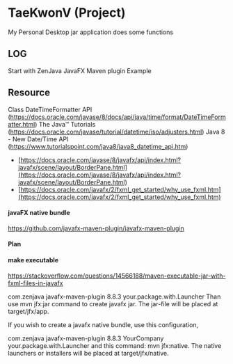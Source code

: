 TaeKwonV (Project)
=========================================
My Personal Desktop jar application does some functions

LOG
-----------------------------------------
Start with ZenJava JavaFX Maven plugin Example

Resource
--------------------------------------------------------
Class DateTimeFormatter API (https://docs.oracle.com/javase/8/docs/api/java/time/format/DateTimeFormatter.html)
The Java™ Tutorials (https://docs.oracle.com/javase/tutorial/datetime/iso/adjusters.html)
Java 8 - New Date/Time API (https://www.tutorialspoint.com/java8/java8_datetime_api.htm)

- [https://docs.oracle.com/javase/8/javafx/api/index.html?javafx/scene/layout/BorderPane.html](https://docs.oracle.com/javase/8/javafx/api/index.html?javafx/scene/layout/BorderPane.html)
- [https://docs.oracle.com/javafx/2/fxml_get_started/why_use_fxml.htm](https://docs.oracle.com/javafx/2/fxml_get_started/why_use_fxml.htm)


#### javaFX native bundle
https://github.com/javafx-maven-plugin/javafx-maven-plugin

#### Plan


#### make executable

https://stackoverflow.com/questions/14566188/maven-executable-jar-with-fxml-files-in-javafx


<plugin>
    <groupId>com.zenjava</groupId>
    <artifactId>javafx-maven-plugin</artifactId>
    <version>8.8.3</version>
    <configuration>
        <mainClass>your.package.with.Launcher</mainClass>
    </configuration>
</plugin>
Than use mvn jfx:jar command to create javafx jar. The jar-file will be placed at target/jfx/app.

If you wish to create a javafx native bundle, use this configuration,

<plugin>
    <groupId>com.zenjava</groupId>
    <artifactId>javafx-maven-plugin</artifactId>
    <version>8.8.3</version>
    <configuration>
        <vendor>YourCompany</vendor>
        <mainClass>your.package.with.Launcher</mainClass>
    </configuration>
</plugin>
and this command: mvn jfx:native. The native launchers or installers will be placed at target/jfx/native.
